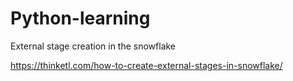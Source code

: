 # Python-learning

External stage creation in the snowflake

https://thinketl.com/how-to-create-external-stages-in-snowflake/
